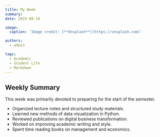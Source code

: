 ```yaml
---
title: My Week
summary: 
date: 2025-08-18

image:
  caption: 'Image credit: [**Unsplash**](https://unsplash.com)'

authors:
  - admin

tags:
  - Academic
  - Student Life
  - Markdown
---
```


## Weekly Summary  

This week was primarily devoted to preparing for the start of the semester.  

- Organized lecture notes and structured study materials.  
- Learned new methods of data visualization in Python.  
- Reviewed publications on digital business transformation.  
- Worked on improving academic writing and style.  
- Spent time reading books on management and economics.  

